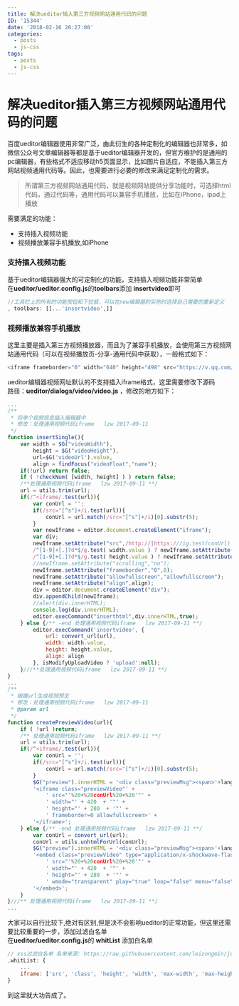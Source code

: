 ```yaml
---
title: 解决ueditor插入第三方视频网站通用代码的问题
ID: '15344'
date: '2018-02-16 20:27:00'
categories:
  - posts
  - js-css
tags:
  - posts
  - js-css
---
```


# 解决ueditor插入第三方视频网站通用代码的问题

百度ueditor编辑器使用非常广泛，由此衍生的各种定制化的编辑器也非常多，如微信公众号文章编辑器等都是基于ueditor编辑器开发的，但官方维护的是通用的pc编辑器，有些格式不适应移动h5页面显示，比如图片自适应，不能插入第三方网站视频通用代码等。因此，也需要进行必要的修改来满足定制化的需求。

> 所谓第三方视频网站通用代码，就是视频网站提供分享功能时，可选择html代码，通过代码等，通用代码可以兼容手机播放，比如在iPhone，ipad上播放

需要满足的功能：

- 支持插入视频功能
- 视频播放兼容手机播放,如iPhone

### 支持插入视频功能

基于ueditor编辑器强大的可定制化的功能，支持插入视频功能非常简单  
在**ueditor/ueditor.config.js**的**toolbars**添加 **insertvideo**即可

``` js 
//工具栏上的所有的功能按钮和下拉框，可以在new编辑器的实例时选择自己需要的重新定义
, toolbars: [[...'insertvideo',]] 
```

### 视频播放兼容手机播放

这里主要是插入第三方视频播放器，而且为了兼容手机播放，会使用第三方视频网站通用代码（可以在视频播放页-分享-通用代码中获取），一般格式如下：

``` js 
<iframe frameborder="0" width="640" height="498" src="https://v.qq.com/iframe/player.html?vid=y0016tj0qvh&tiny=0&auto=0" allowfullscreen></iframe> 
```

ueditor编辑器视频网址默认的不支持插入iframe格式，这里需要修改下源码  
路径：**ueditor/dialogs/video/video.js** ，修改的地方如下：

``` js 
...
/**
 * 将单个视频信息插入编辑器中
 * 修改：处理通用视频代码iframe   lzw 2017-09-11
 */
function insertSingle(){
    var width = $G("videoWidth"),
        height = $G("videoHeight"),
        url=$G('videoUrl').value,
        align = findFocus("videoFloat","name");
    if(!url) return false;
    if ( !checkNum( [width, height] ) ) return false;
    /**处理通用视频代码iframe   lzw 2017-09-11 **/
    url = utils.trim(url);
    if(/^<iframe/.test(url)){
        var conUrl = '';
        if(/src="[^s"]+/i.test(url)){
            conUrl = url.match(/src="[^s"]+/i)[0].substr(5);
        }
        var newIframe = editor.document.createElement("iframe");
        var div;
        newIframe.setAttribute("src",/http://|https:///ig.test(conUrl) ? conUrl : "http://"+conUrl);
        /^[1-9]+[.]?d*$/g.test( width.value ) ? newIframe.setAttribute("width",width.value) : "";
        /^[1-9]+[.]?d*$/g.test( height.value ) ? newIframe.setAttribute("height",height.value) : "";
        //newIframe.setAttribute("scrolling","no");
        newIframe.setAttribute("frameborder","0",0);
        newIframe.setAttribute("allowfullscreen","allowfullscreen");
        newIframe.setAttribute("align",align);
        div = editor.document.createElement("div");
        div.appendChild(newIframe);
        //alert(div.innerHTML);
        console.log(div.innerHTML);
        editor.execCommand("inserthtml",div.innerHTML,true);
    } else {/** -end 处理通用视频代码iframe   lzw 2017-09-11 **/
        editor.execCommand('insertvideo', {
            url: convert_url(url),
            width: width.value,
            height: height.value,
            align: align
        }, isModifyUploadVideo ? 'upload':null);
    }///**处理通用视频代码iframe   lzw 2017-09-11 **/
}
...
/**
 * 根据url生成视频预览
 * 修改：处理通用视频代码iframe   lzw 2017-09-11
 * @param url
 */
function createPreviewVideo(url){
    if ( !url )return;
    /** 处理通用视频代码iframe   lzw 2017-09-11 **/
    url = utils.trim(url);
    if(/^<iframe/.test(url)){
        var conUrl = '';
        if(/src="[^s"]+/i.test(url)){
            conUrl = url.match(/src="[^s"]+/i)[0].substr(5);
        }
        $G("preview").innerHTML = '<div class="previewMsg"><span>'+lang.urlError+'</span></div>'+
        '<iframe class="previewVideo"' +
            ' src="'%20+%20conUrl%20+%20'"' +
            ' width="' + 420  + '"' +
            ' height="' + 280  + '"' +
            ' frameborder=0 allowfullscreen>' +
        '</iframe>';
    } else {/** -end 处理通用视频代码iframe   lzw 2017-09-11 **/
        var conUrl = convert_url(url);
        conUrl = utils.unhtmlForUrl(conUrl);
        $G("preview").innerHTML = '<div class="previewMsg"><span>'+lang.urlError+'</span></div>'+
        '<embed class="previewVideo" type="application/x-shockwave-flash" pluginspage="http://www.macromedia.com/go/getflashplayer"' +
            ' src="'%20+%20conUrl%20+%20'"' +
            ' width="' + 420  + '"' +
            ' height="' + 280  + '"' +
            ' wmode="transparent" play="true" loop="false" menu="false" allowscriptaccess="never" allowfullscreen="true" >' +
        '</embed>';
    }
}///** 处理通用视频代码iframe   lzw 2017-09-11 **/
... 
```

大家可以自行比较下,绝对有区别,但是决不会影响ueditor的正常功能，但这里还需要比较重要的一步，添加过滤白名单  
在**ueditor/ueditor.config.js**的 **whitList** 添加白名单

``` js 
// xss过滤白名单 名单来源: https://raw.githubusercontent.com/leizongmin/js-xss/master/lib/default.js
,whitList: {
    ...
    iframe: ['src', 'class', 'height', 'width', 'max-width', 'max-height', 'align', 'frameborder', 'allowfullscreen']
} 
```

到这里就大功告成了。
 
 
 
 
